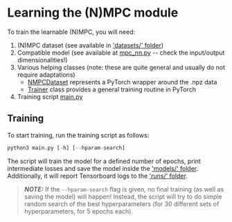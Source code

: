 # Learning the (N)MPC module #
To train the learnable (N)MPC, you will need:
1. (N)MPC dataset (see available in ['datasets/' folder](../../datasets/))
2. Compatible model (see available at [mpc_nn.py](mpc_nn.py) -- check the input/output dimensionalities!)
3. Various helping classes (note: these are quite general and usually do not require adaptations)
    - [NMPCDataset](mpc_dataset.py) represents a PyTorch wrapper around the .npz data
    - [Trainer](utils.py) class provides a general training routine in PyTorch
4. Training script [main.py](main.py)


## Training ##
To start training, run the training script as follows:

```python
python3 main.py [-h] [--hparam-search]
```

The script will train the model for a defined number of epochs, print intermediate losses and save the model inside the ['models/' folder](../../models/).
Additionally, it will report Tensorboard logs to the ['runs/' folder](runs/).

> **_NOTE:_** If the `--hparam-search` flag is given, no final training (as well as saving the model) will happen! Instead, the script will try to do simple
random search of the best hyperparameters (for 30 different sets of hyperparameters, for 5 epochs each).